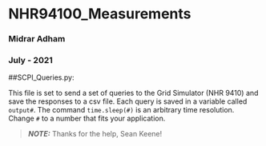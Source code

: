 # NHR94100_Measurements
### Midrar Adham
### July - 2021

##SCPI_Queries.py:

This file is set to send a set of queries to the Grid Simulator (NHR 9410) and save the responses to a csv file. Each query is saved in a variable called 
```output#```. The command ```time.sleep(#)``` is an arbitrary time resolution. Change ```#``` to a number that fits your application.

> **_NOTE:_**  Thanks for the help, Sean Keene!
